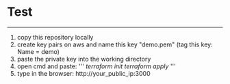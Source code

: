 # Test
___
1. copy this repository locally
2. create key pairs on aws and name this key "demo.pem" (tag this key: Name = demo)
3. paste the private key into the working directory
4. open cmd and paste:
'''
 _terraform init_
 _terraform apply_
'''
5. type in the browser: http://your_public_ip:3000

